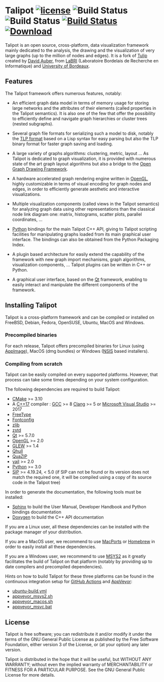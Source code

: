 # Talipot [![license](https://img.shields.io/github/license/anlambert/talipot.svg)](https://www.gnu.org/licenses/gpl-3.0.html) ![Build Status](https://github.com/anlambert/talipot/workflows/ubuntu-build/badge.svg?branch=master) ![Build Status](https://github.com/anlambert/talipot/workflows/macos-homebrew-build/badge.svg?branch=master) [![Build Status](https://ci.appveyor.com/api/projects/status/github/anlambert/talipot?branch=master&svg=true)](https://ci.appveyor.com/project/anlambert/talipot) [![Download](https://api.bintray.com/packages/anlambert/talipot_binaries/Talipot/images/download.svg?version=1.0.0-alpha1-dev) ](https://bintray.com/anlambert/talipot_binaries/Talipot/1.0.0-alpha1-dev/link)


Talipot is an open source, cross-platform, data visualization framework mainly dedicated to the analysis,
the drawing and the visualization of very large graphs (up to the million of nodes and edges).
It is a fork of [Tulip](https://github.com/Tulip-dev/tulip) created by [David Auber](https://www.labri.fr/perso/auber/david_auber_home_page/doku.php/start),
from [LaBRI](https://www.labri.fr) (Laboratoire Bordelais de Recherche en Informatique) and [University of Bordeaux](https://www.u-bordeaux.fr).

## Features

The Talipot framework offers numerous features, notably:

  * An efficient graph data model in terms of memory usage for storing large networks and
  the attributes of their elements (called properties in the Talipot semantics).
  It is also one of the few that offer the possibility to efficiently define and navigate
  graph hierarchies or cluster trees (nested subgraphs).

  * Several graph file formats for serializing such a model to disk, notably the
  [TLP format](https://tulip.labri.fr/TulipDrupal/?q=tlp-file-format) based on a
  Lisp syntax for easy parsing but also the TLP binary format for faster graph
  saving and loading.

  * A large variety of graphs algorithms: clustering, metric, layout ... As Talipot is dedicated
  to graph visualization, it is provided with numerous state of the art graph layout algorithms
  but also a bridge to the [Open Graph Drawing Framework](https://ogdf.uos.de).

  * A hardware accelerated graph rendering engine written in [OpenGL](https://www.opengl.org),
  highly customizable in terms of visual encoding for graph nodes and edges, in order to
  efficiently generate aesthetic and interactive visualizations.

  * Multiple visualization components (called views in the Talipot semantics) for analyzing graph data
  using other representations than the classical node link diagram one: matrix, histograms,
  scatter plots, parallel coordinates, ...

  * [Python](https://www.python.org) bindings for the main Talipot C++ API, giving to Talipot scripting
  facilities for manipulating graphs loaded from its main graphical user interface.
  The bindings can also be obtained from the Python Packaging Index.

  * A plugin based architecture for easily extend the capability of the framework with new
  graph import mechanisms, graph algorithms, visualization components, ...
  Talipot plugins can be written in C++ or Python.

  * A graphical user interface, based on the [Qt](https://www.qt.io) framework, enabling to
  easily interact and manipulate the different components of the framework.


## Installing Talipot

Talipot is a cross-platform framework and can be compiled or installed on FreeBSD, Debian, Fedora,  OpenSUSE, Ubuntu, MacOS and Windows.

### Precompiled binaries

For each release, Talipot offers precompiled binaries for Linux (using [AppImage](https://github.com/AppImage/AppImageKit)),
MacOS (dmg bundles) or Windows ([NSIS](https://nsis.sourceforge.io/Main_Page) based installers).

### Compiling from scratch

Talipot can be easily compiled on every supported platforms. However, that process can take some times depending on your system configuration.

The following dependencies are required to build Talipot:

  * [CMake](https://cmake.org) >= 3.10
  * A [C++17](https://en.wikipedia.org/wiki/C%2B%2B17) compiler : [GCC](https://gcc.gnu.org) >= 8
  [Clang](https://clang.llvm.org) >= 5 or
  [Microsoft Visual Studio](https://www.visualstudio.com) >= 2017
  * [FreeType](https://www.freetype.org)
  * [Fontconfig](https://www.freedesktop.org/wiki/Software/fontconfig/)
  * [zlib](https://zlib.net)
  * [zstd](https://github.com/facebook/zstd)
  * [Qt](https://www.qt.io) >= 5.7.0
  * [OpenGL](https://www.opengl.org) >= 2.0
  * [GLEW](https://github.com/nigels-com/glew) >= 1.4
  * [Qhull](https://github.com/qhull/qhull)
  * [QuaZIP](https://github.com/stachenov/quazip)
  * [yajl](https://lloyd.github.io/yajl) >= 2.0
  * [Python](https://www.python.org) >= 3.0
  * [SIP](https://www.riverbankcomputing.com/software/sip) >= 4.19.24, < 5.0
  (if SIP can not be found or its version does not match the required one,
  it will be compiled using a copy of its source code in the Talipot tree)

In order to generate the documentation, the following tools must be installed:

  * [Sphinx](https://www.sphinx-doc.org) to build the User Manual, Developer Handbook and Python bindings documentation
  * [Doxygen](https://www.doxygen.nl) to build the C++ API documentation

If you are a Linux user, all these dependencies can be installed with the package manager of your distribution.

If you are a MacOS user, we recommend to use [MacPorts](https://www.macports.org) or [Homebrew](https://brew.sh) in order to easily install all these dependencies.

If you are a Windows user, we recommend to use [MSYS2](https://www.msys2.org) as it greatly facilitates the build of Talipot on
that platform (notably by providing up to date compilers and precompiled dependencies).

Hints on how to build Talipot for these three platforms can be found in the continuous integration setup for [GitHub Actions](https://github.com/features/actions) and
[AppVeyor](https://www.appveyor.com):

  * [ubuntu-build.yml](.github/workflows/ubuntu-build.yml)
  * [appveyor_msys2.sh](appveyor_msys2.sh)
  * [appveyor_macos.sh](appveyor_macos.sh)
  * [appveyor_msvc.bat](appveyor_msvc.bat)


## License

Talipot is free software; you can redistribute it and/or modify
it under the terms of the GNU General Public License
as published by the Free Software Foundation, either version 3
of the License, or (at your option) any later version.

Talipot is distributed in the hope that it will be useful,
but WITHOUT ANY WARRANTY; without even the implied warranty of
MERCHANTABILITY or FITNESS FOR A PARTICULAR PURPOSE.
See the GNU General Public License for more details.
